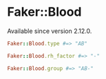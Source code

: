 # Faker::Blood

Available since version 2.12.0.

```ruby
Faker::Blood.type #=> "AB"

Faker::Blood.rh_factor #=> "-"

Faker::Blood.group #=> "AB-"
```
